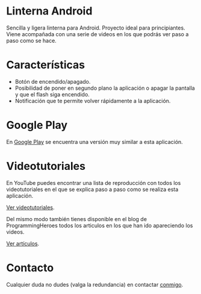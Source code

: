 Linterna Android
================

Sencilla y ligera linterna para Android.
Proyecto ideal para principiantes. Viene acompañada con una serie de videos en los que podrás ver paso a paso como se hace.

Características
===============

* Botón de encendido/apagado.
* Posibilidad de poner en segundo plano la aplicación o apagar la pantalla y que el flash siga encendido.
* Notificación que te permite volver rápidamente a la aplicación.

Google Play
===========

En [Google Play](https://play.google.com/store/apps/details?id=com.gazpacho4you.torch&hl=es) se encuentra una versión muy similar a esta aplicación.

Videotutoriales
===============

En YouTube puedes encontrar una lista de reproducción con todos los videotutoriales en el que se explica paso a paso como se realiza esta aplicación.

[Ver videotutoriales](https://www.youtube.com/watch?v=EzgfWHG8C50&list=PLWd1pyB_5Sj9tQRCsGffMK2-ODbLWQWQw).

Del mismo modo también tienes disponible en el blog de ProgrammingHeroes todos los articulos en los que han ido apareciendo los videos.

[Ver artículos](http://programmingheroes.blogspot.com/2014/04/crear-una-linterna-para-android.html).

Contacto
========

Cualquier duda no dudes (valga la redundancia) en contactar [conmigo](mailto:programmingh@gmail.com).
